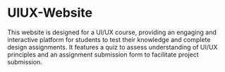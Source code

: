 # UIUX-Website
This website is designed for a UI/UX course, providing an engaging and interactive platform for students to test their knowledge and complete design assignments. It features a quiz to assess understanding of UI/UX principles and an assignment submission form to facilitate project submission.
